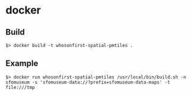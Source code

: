 # docker

## Build

```
$> docker build -t whosonfirst-spatial-pmtiles .
```

## Example

```
$> docker run whosonfirst-spatial-pmtiles /usr/local/bin/build.sh -n sfomuseum -s 'sfomuseum-data://?prefix=sfomuseum-data-maps' -t file:///tmp
```
